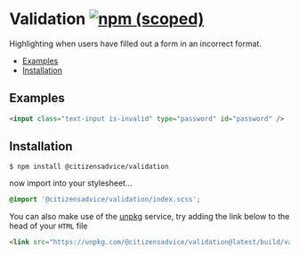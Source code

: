 # Validation [![npm (scoped)](https://img.shields.io/npm/v/@citizensadvice/validation.svg)](https://www.npmjs.com/package/@citizensadvice/validation)

Highlighting when users have filled out a form in an incorrect format.

- [Examples](#examples)
- [Installation](#installation)

## Examples

```html
<input class="text-input is-invalid" type="password" id="password" />
```

## Installation

```shell
$ npm install @citizensadvice/validation
```

now import into your stylesheet...

```scss
@import '@citizensadvice/validation/index.scss';
```

You can also make use of the [unpkg](https://unpkg.com) service, try adding the link below to the head of your `HTML` file

```html
<link src="https://unpkg.com/@citizensadvice/validation@latest/build/validation.css" />
```
